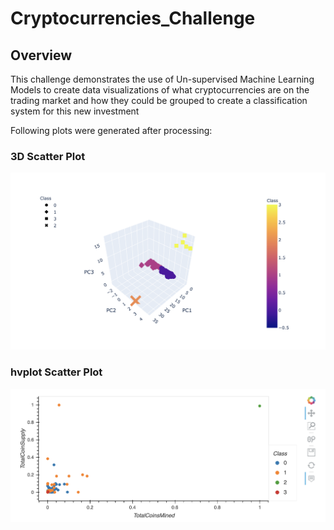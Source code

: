 # Cryptocurrencies_Challenge

## Overview
This challenge demonstrates the use of Un-supervised Machine Learning Models to create data visualizations of what cryptocurrencies are on the trading market and how they could be grouped to create a classification system for this new investment

Following plots were generated after processing:

### 3D Scatter Plot
![](analysis/3d_scatter_plot.png)

### hvplot Scatter Plot
![](analysis/hv_scatter_plot.png)



